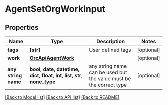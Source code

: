 # AgentSetOrgWorkInput


## Properties
Name | Type | Description | Notes
------------ | ------------- | ------------- | -------------
**tags** | **[str]** | User defined tags | [optional] 
**work** | [**OrcApiAgentWork**](OrcApiAgentWork.md) |  | [optional] 
**any string name** | **bool, date, datetime, dict, float, int, list, str, none_type** | any string name can be used but the value must be the correct type | [optional]

[[Back to Model list]](../README.md#documentation-for-models) [[Back to API list]](../README.md#documentation-for-api-endpoints) [[Back to README]](../README.md)


